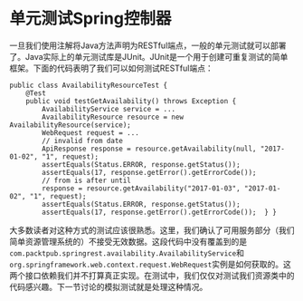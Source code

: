 # 单元测试Spring控制器

一旦我们使用注解将Java方法声明为RESTful端点，一般的单元测试就可以部署了。Java实际上的单元测试库是JUnit。JUnit是一个用于创建可重复测试的简单框架。下面的代码表明了我们可以如何测试RESTful端点：

```
public class AvailabilityResourceTest {  
    @Test  
    public void testGetAvailability() throws Exception {    
        AvailabilityService service = ...    
        AvailabilityResource resource = new AvailabilityResource(service);    
        WebRequest request = ...    
        // invalid from date    
        ApiResponse response = resource.getAvailability(null, "2017-01-02", "1", request);    
        assertEquals(Status.ERROR, response.getStatus());    
        assertEquals(17, response.getError().getErrorCode());    
        // from is after until    
        response = resource.getAvailability("2017-01-03", "2017-01-02", "1", request);    
        assertEquals(Status.ERROR, response.getStatus());    
        assertEquals(17, response.getError().getErrorCode());  } }
```

大多数读者对这种方式的测试应该很熟悉。这里，我们确认了可用服务部分（我们简单资源管理系统的）不接受无效数据。这段代码中没有覆盖到的是`com.packtpub.springrest.availability.AvailabilityService`和`org.springframework.web.context.request.WebRequest`实例是如何获取的。这两个接口依赖我们并不打算真正实现。在测试中，我们仅仅对测试我们资源类中的代码感兴趣。下一节讨论的模拟测试就是处理这种情况。